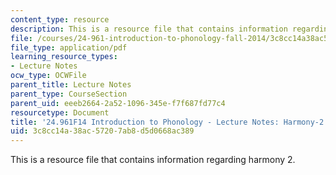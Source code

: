 ```yaml
---
content_type: resource
description: This is a resource file that contains information regarding harmony 2.
file: /courses/24-961-introduction-to-phonology-fall-2014/3c8cc14a38ac57207ab8d5d0668ac389_MIT24_961F14_Lecture18.pdf
file_type: application/pdf
learning_resource_types:
- Lecture Notes
ocw_type: OCWFile
parent_title: Lecture Notes
parent_type: CourseSection
parent_uid: eeeb2664-2a52-1096-345e-f7f687fd77c4
resourcetype: Document
title: '24.961F14 Introduction to Phonology - Lecture Notes: Harmony-2'
uid: 3c8cc14a-38ac-5720-7ab8-d5d0668ac389
---
```

This is a resource file that contains information regarding harmony 2.

